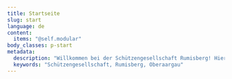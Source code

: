 ```yaml
---
title: Startseite
slug: start
language: de
content:
  items: "@self.modular"
body_classes: p-start
metadata:
  description: "Willkommen bei der Schützengesellschaft Rumisberg! Hier finden Sie die aktuellen Termine."
  keywords: "Schützengesellschaft, Rumisberg, Oberaargau"
---
```

